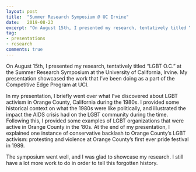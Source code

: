 ```yaml
---
layout: post
title:  "Summer Research Symposium @ UC Irvine"
date:   2019-08-23
excerpt: "On August 15th, I presented my research, tentatively titled “LGBT O.C.” at the Summer Research Symposium at the University of California, Irvine."
tag:
- presentations 
- research
comments: true
---
```


On August 15th, I presented my research, tentatively titled “LGBT O.C.” at the Summer Research Symposium at the University of California, Irvine. My presentation showcased the work that I’ve been doing as a part of the Competitive Edge Program at UCI.

In my presentation, I briefly went over what I’ve discovered about LGBT activism in Orange County, California during the 1980s. I provided some historical context on what the 1980s were like politically, and illustrated the impact the AIDS crisis had on the LGBT community during the time. Following this, I provided some examples of LGBT organizations that were active in Orange County in the ‘80s. At the end of my presentation, I explained one instance of conservative backlash to Orange County’s LGBT activism: protesting and violence at Orange County’s first ever pride festival in 1989.

The symposium went well, and I was glad to showcase my research. I still have a lot more work to do in order to tell this forgotten history.
